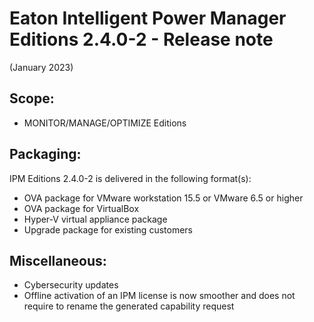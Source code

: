 # Eaton Intelligent Power Manager Editions 2.4.0-2 - Release note
(January 2023)

## Scope:
* MONITOR/MANAGE/OPTIMIZE Editions

## Packaging:
IPM Editions 2.4.0-2 is delivered in the following format(s):

* OVA package for VMware workstation 15.5 or VMware 6.5 or higher
* OVA package for VirtualBox
* Hyper-V virtual appliance package
* Upgrade package for existing customers

## Miscellaneous:
* Cybersecurity updates
* Offline activation of an IPM license is now smoother and does not require to rename the generated capability request
